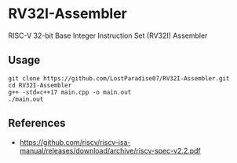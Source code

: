 # RV32I-Assembler
RISC-V 32-bit Base Integer Instruction Set (RV32I) Assembler

## Usage
```
git clone https://github.com/LostParadise07/RV32I-Assembler.git
cd RV32I-Assembler
g++ -std=c++17 main.cpp -o main.out
./main.out
```

## References
- https://github.com/riscv/riscv-isa-manual/releases/download/archive/riscv-spec-v2.2.pdf
